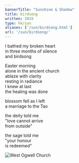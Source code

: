 ```yaml
---
bannerTitle: "Sunshine & Shadow" 
title: birdsong
written: 2019
type: hk/sun
aliases: ['/sun/birdsong.html']
url: '/sun/birdsong/'
---
```


I bathed my broken heart  
in three months of silence  
and birdsong

Easter morning  
alone in the ancient church  
ablaze with clarity  
resting in radiance  
I knew at last  
the healing was done

blossom fell as I left  
a marriage to the Tao

the deity told me  
"love cannot arrive  
from outside"  

the sage told me  
"your honour  
is redeemed"

![West Ogwell Church](/images/bucket/westOgwellChurchInterior.jpg "West Ogwell church")
